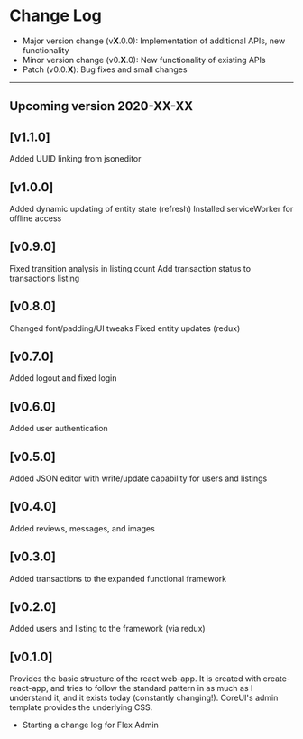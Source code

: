 # Change Log

- Major version change (v**X**.0.0): Implementation of additional APIs, new functionality 
- Minor version change (v0.**X**.0): New functionality of existing APIs
- Patch (v0.0.**X**): Bug fixes and small changes

---

## Upcoming version 2020-XX-XX

## [v1.1.0]

Added UUID linking from jsoneditor

## [v1.0.0]

Added dynamic updating of entity state (refresh)
Installed serviceWorker for offline access

## [v0.9.0]

Fixed transition analysis in listing count
Add transaction status to transactions listing

## [v0.8.0]

Changed font/padding/UI tweaks
Fixed entity updates (redux)

## [v0.7.0]

Added logout and fixed login

## [v0.6.0]

Added user authentication

## [v0.5.0]

Added JSON editor with write/update capability for users and listings

## [v0.4.0]

Added reviews, messages, and images

## [v0.3.0]

Added transactions to the expanded functional framework

## [v0.2.0]

Added users and listing to the framework (via redux)

## [v0.1.0]

Provides the basic structure of the react web-app. It is created with create-react-app, and tries to follow the standard pattern in as much as I understand it, and it exists today (constantly changing!). CoreUI's admin template provides the underlying CSS.

- Starting a change log for Flex Admin
